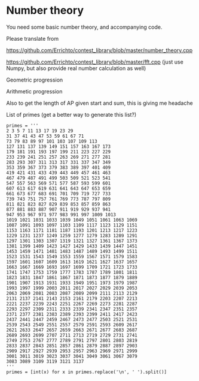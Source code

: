 # Number theory

You need some basic number theory, and accompanying code.



Please translate from 

https://github.com/Errichto/contest_library/blob/master/number_theory.cpp

https://github.com/Errichto/contest_library/blob/master/fft.cpp (just use Numpy, but also provide real number calculation as well)



Geometric progression



Arithmetic progression

Also to get the length of AP given start and sum, this is giving me headache



List of primes (get a better way to generate this list?)

```
primes = ''' 
2 3 5 7 11 13 17 19 23 29 
31 37 41 43 47 53 59 61 67 71 
73 79 83 89 97 101 103 107 109 113 
127 131 137 139 149 151 157 163 167 173 
179 181 191 193 197 199 211 223 227 229 
233 239 241 251 257 263 269 271 277 281 
283 293 307 311 313 317 331 337 347 349 
353 359 367 373 379 383 389 397 401 409 
419 421 431 433 439 443 449 457 461 463 
467 479 487 491 499 503 509 521 523 541 
547 557 563 569 571 577 587 593 599 601 
607 613 617 619 631 641 643 647 653 659 
661 673 677 683 691 701 709 719 727 733 
739 743 751 757 761 769 773 787 797 809 
811 821 823 827 829 839 853 857 859 863 
877 881 883 887 907 911 919 929 937 941 
947 953 967 971 977 983 991 997 1009 1013 
1019 1021 1031 1033 1039 1049 1051 1061 1063 1069 
1087 1091 1093 1097 1103 1109 1117 1123 1129 1151 
1153 1163 1171 1181 1187 1193 1201 1213 1217 1223 
1229 1231 1237 1249 1259 1277 1279 1283 1289 1291 
1297 1301 1303 1307 1319 1321 1327 1361 1367 1373 
1381 1399 1409 1423 1427 1429 1433 1439 1447 1451 
1453 1459 1471 1481 1483 1487 1489 1493 1499 1511 
1523 1531 1543 1549 1553 1559 1567 1571 1579 1583 
1597 1601 1607 1609 1613 1619 1621 1627 1637 1657 
1663 1667 1669 1693 1697 1699 1709 1721 1723 1733 
1741 1747 1753 1759 1777 1783 1787 1789 1801 1811 
1823 1831 1847 1861 1867 1871 1873 1877 1879 1889 
1901 1907 1913 1931 1933 1949 1951 1973 1979 1987 
1993 1997 1999 2003 2011 2017 2027 2029 2039 2053 
2063 2069 2081 2083 2087 2089 2099 2111 2113 2129 
2131 2137 2141 2143 2153 2161 2179 2203 2207 2213 
2221 2237 2239 2243 2251 2267 2269 2273 2281 2287 
2293 2297 2309 2311 2333 2339 2341 2347 2351 2357 
2371 2377 2381 2383 2389 2393 2399 2411 2417 2423 
2437 2441 2447 2459 2467 2473 2477 2503 2521 2531 
2539 2543 2549 2551 2557 2579 2591 2593 2609 2617 
2621 2633 2647 2657 2659 2663 2671 2677 2683 2687 
2689 2693 2699 2707 2711 2713 2719 2729 2731 2741 
2749 2753 2767 2777 2789 2791 2797 2801 2803 2819 
2833 2837 2843 2851 2857 2861 2879 2887 2897 2903 
2909 2917 2927 2939 2953 2957 2963 2969 2971 2999 
3001 3011 3019 3023 3037 3041 3049 3061 3067 3079 
3083 3089 3109 3119 3121 3137
'''
primes = [int(x) for x in primes.replace('\n', ' ').split()]
```

